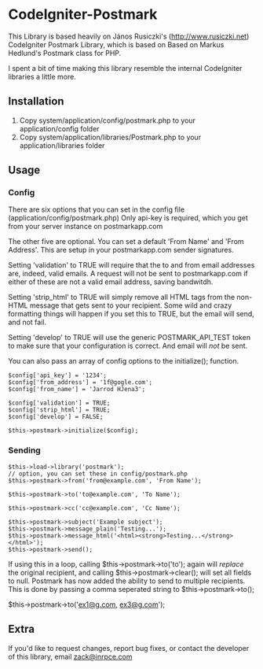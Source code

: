 CodeIgniter-Postmark
=========================

This Library is based heavily on János Rusiczki's (http://www.rusiczki.net) CodeIgniter Postmark Library, which is based on Based on Markus Hedlund's Postmark class for PHP. 

I spent a bit of time making this library resemble the internal CodeIgniter libraries a little more.

Installation
------------

1.  Copy system/application/config/postmark.php to your application/config folder
2.  Copy system/application/libraries/Postmark.php to your application/libraries folder

Usage
------

### Config
	
There are six options that you can set in the config file (application/config/postmark.php)
Only api-key is required, which you get from your server instance on postmarkapp.com

The other five are optional. You can set a default 'From Name' and 'From Address'. This are setup in your postmarkapp.com sender signatures.

Setting 'validation' to TRUE will require that the to and from email addresses are, indeed, valid emails. A request will not be sent to 
postmarkapp.com if either of these are not a valid email address, saving bandwitdh.

Setting 'strip_html' to TRUE will simply remove all HTML tags from the non-HTML message that gets sent to your recipient. Some wild and crazy
formatting things will happen if you set this to TRUE, but the email will send, and not fail.

Setting 'develop' to TRUE will use the generic POSTMARK_API_TEST token to make sure that your configuration is correct. And email will _*not*_
be sent.

You can also pass an array of config options to the initialize(); function. 
	
	$config['api_key'] = '1234';
	$config['from_address'] = '1f@gogle.com';
	$config['from_name'] = 'Jarrod HJena3';
	
	$config['validation'] = TRUE;
	$config['strip_html'] = TRUE;
	$config['develop'] = FALSE;
	
	$this->postmark->initialize($config);

### Sending

    $this->load->library('postmark');
	// option, you can set these in config/postmark.php
    $this->postmark->from('from@example.com', 'From Name');

    $this->postmark->to('to@example.com', 'To Name');
    
    $this->postmark->cc('cc@example.com', 'Cc Name');

    $this->postmark->subject('Example subject');
    $this->postmark->message_plain('Testing...');
    $this->postmark->message_html('<html><strong>Testing...</strong></html>');
    $this->postmark->send();
	
If using this in a loop, calling $this->postmark->to('to'); again will *replace* the original recipient, and calling $this->postmark->clear(); will set all fields to null. 
Postmark has now added the ability to send to multiple recipients. This is done by passing a comma seperated string to $this->postmark->to();

$this->postmark->to('ex1@g.com, ex3@g.com');

Extra
-----

If you'd like to request changes, report bug fixes, or contact
the developer of this library, email <zack@inrpce.com>
